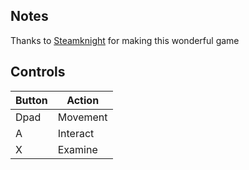 ## Notes

Thanks to [Steamknight](https://steamknight.itch.io/erebos) for making this wonderful game

## Controls

| Button | Action |
|--|--| 
|Dpad|Movement|
|A|Interact|
|X|Examine|


